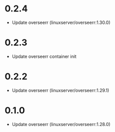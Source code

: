 # 0.2.4
- Update overseerr (linuxserver/overseerr:1.30.0)

# 0.2.3
- Update overseerr container init

# 0.2.2
- Update overseerr (linuxserver/overseerr:1.29.1)

# 0.1.0
- Update overseerr (linuxserver/overseerr:1.28.0)
